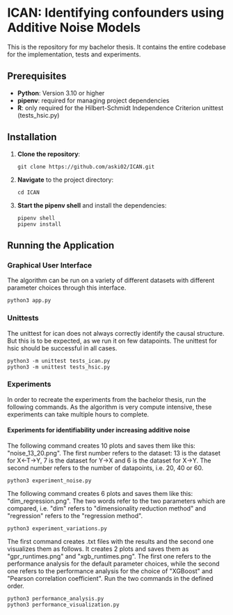 # ICAN: Identifying confounders using Additive Noise Models

This is the repository for my bachelor thesis. It contains the entire codebase for the implementation, tests and experiments.

## Prerequisites

- **Python**: Version 3.10 or higher
- **pipenv**: required for managing project dependencies
- **R**: only required for the Hilbert-Schmidt Independence Criterion unittest (tests_hsic.py)

## Installation

1. **Clone the repository**:
   ```
   git clone https://github.com/aski02/ICAN.git
   ```

2. **Navigate** to the project directory:
   ```
   cd ICAN
   ```

3. **Start the pipenv shell** and install the dependencies:
   ```
   pipenv shell
   pipenv install
   ```

## Running the Application

### Graphical User Interface

The algorithm can be run on a variety of different datasets with different parameter choices through this interface.

```
python3 app.py
```

### Unittests

The unittest for ican does not always correctly identify the causal structure. But this is to be expected, as we run it on few datapoints. The unittest for hsic should be successful in all cases.

```
python3 -m unittest tests_ican.py
python3 -m unittest tests_hsic.py
```

### Experiments

In order to recreate the experiments from the bachelor thesis, run the following commands. As the algorithm is very compute intensive, these experiments can take multiple hours to complete.

#### Experiments for identifiability under increasing additive noise
The following command creates 10 plots and saves them like this: "noise_13_20.png". The first number refers to the dataset: 13 is the dataset for X<-T->Y, 7 is the dataset for Y->X and 6 is the dataset for X->Y. The second number refers to the number of datapoints, i.e. 20, 40 or 60.
```
python3 experiment_noise.py

```

The following command creates 6 plots and saves them like this: "dim_regression.png". The two words refer to the two parameters which are compared, i.e. "dim" refers to "dimensionality reduction method" and "regression" refers to the "regression method". 
```
python3 experiment_variations.py
```

The first command creates .txt files with the results and the second one visualizes them as follows. It creates 2 plots and saves them as "gpr_runtimes.png" and "xgb_runtimes.png". The first one refers to the performance analysis for the default parameter choices, while the second one refers to the performance analysis for the choice of "XGBoost" and "Pearson correlation coefficient". Run the two commands in the defined order. 
```
python3 performance_analysis.py
python3 performance_visualization.py
```

